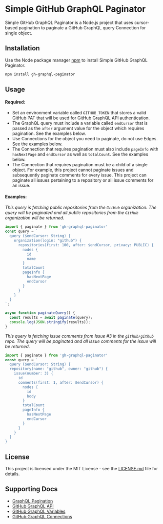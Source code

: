# Simple GitHub GraphQL Paginator
Simple GitHub GraphQL Paginator is a Node.js project that uses cursor-based pagination to paginate a GitHub GraphQL query Connection for single object.
  
## Installation
Use the Node package manager [npm](https://www.npmjs.com/package/gh-graphql-paginator) to install Simple GitHub GraphQL Paginator.

```bash
npm install gh-graphql-paginator
```

## Usage
#### Required:
- Set an environment variable called `GITHUB_TOKEN` that stores a valid GitHub PAT that will be used for GitHub GraphQL API authentication.
- The GraphQL query must include a variable called `endCursor` that is passed as the `after` argument value for the object which requires pagination. See the examples below.
- Use Connections for the object you need to paginate, do not use Edges. See the examples below.
- The Connection that requires pagination must also include `pageInfo` with `hasNextPage` and `endCursor` as well as `totalCount`. See the examples below.
- The Connection that requires pagination must be a child of a single object. For example, this project cannot paginate issues and subsequently paginate comments for every issue. This project can paginate all issues pertaining to a repository or all issue comments for an issue.

#### Examples:
_This query is fetching public repositories from the `GitHub` organization. The query will be paginated and all public repositories from the `GitHub` organization will be returned_.
```javascript
import { paginate } from 'gh-graphql-paginator'
const query = `
  query ($endCursor: String) {
    organization(login: "github") {
      repositories(first: 100, after: $endCursor, privacy: PUBLIC) {
        nodes {
          id
          name
        }
        totalCount
        pageInfo {
          hasNextPage
          endCursor
        }
      }
    }
  }
`;

async function paginateQuery() {
  const results = await paginate(query);
  console.log(JSON.stringify(results));
}
```

_This query is fetching issue comments from Issue #3 in the `github/github` repo. The query will be paginated and all issue comments for the issue will be returned_.
```javascript
import { paginate } from 'gh-graphql-paginator'
const query = `
  query ($endCursor: String) {
  repository(name: "github", owner: "github") {
    issue(number: 3) {
      id
      comments(first: 1, after: $endCursor) {
        nodes {
          id
          body
        }
        totalCount
        pageInfo {
          hasNextPage
          endCursor
        }
      }
    }
  }
}
```

## License
This project is licensed under the MIT License - see the [LICENSE.md](LICENSE.md) file for details.

## Supporting Docs
- [GraphQL Pagination](https://graphql.org/learn/pagination/)
- [GitHub GraphQL API](https://docs.github.com/en/graphql)
- [GitHub GraphQL Variables](https://docs.github.com/en/graphql/guides/forming-calls-with-graphql#working-with-variables)
- [GitHub GraphQL Connections](https://docs.github.com/en/graphql/guides/introduction-to-graphql#connection)
